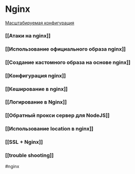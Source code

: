 # Nginx

[Масштабируемая конфигурация](https://habr.com/ru/company/oleg-bunin/blog/313666/)

### [[Атаки на nginx]]
### [[Использование официального образа nginx]]

### [[Создание кастомного образа на основе nginx]]

### [[Конфигурация nginx]]

### [[Кеширование в nginx]]

### [[Логирование в Nginx]]

### [[Обратный прокси сервер для NodeJS]]

### [[Использование location в nginx]]

### [[SSL + Nginx]]

### [[trouble shooting]]

#nginx